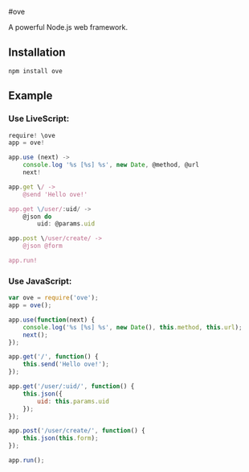 #ove

A powerful Node.js web framework.

## Installation

```
npm install ove
```

## Example

### Use LiveScript:

```js
require! \ove
app = ove!

app.use (next) ->
    console.log '%s [%s] %s', new Date, @method, @url
    next!

app.get \/ ->
    @send 'Hello ove!'

app.get \/user/:uid/ ->
    @json do
        uid: @params.uid

app.post \/user/create/ ->
    @json @form

app.run!
```

### Use JavaScript:

```js
var ove = require('ove');
app = ove();

app.use(function(next) {
    console.log('%s [%s] %s', new Date(), this.method, this.url);
    next();
});

app.get('/', function() {
    this.send('Hello ove!');
});

app.get('/user/:uid/', function() {
    this.json({
        uid: this.params.uid
    });
});

app.post('/user/create/', function() {
    this.json(this.form);
});

app.run();
```
